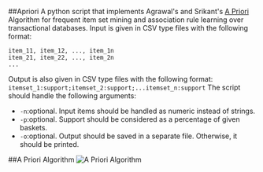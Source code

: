 ##Apriori
A python script that implements Agrawal's and Srikant's [A Priori](https://en.wikipedia.org/wiki/Apriori_algorithm) Algorithm for frequent item set mining and association rule learning over transactional databases. Input is given in CSV type files with the following format:
```
item_11, item_12, ..., item_1n
item_21, item_22, ..., item_2n
...
```
Output is also given in CSV type files with the following format:
`itemset_1:support;itemset_2:support;...itemset_n:support`
The script should handle the following arguments:
* `-n`:optional. Input items should be handled as numeric instead of strings.
* `-p`:optional. Support should be considered as a percentage of given baskets.
* `-o`:optional. Output should be saved in a separate file. Otherwise, it should be printed.

##A Priori Algorithm
![A Priori Algorithm](https://upload.wikimedia.org/math/4/f/b/4fbedb1f878d4f8b49dd005d3c0dd873.png)
